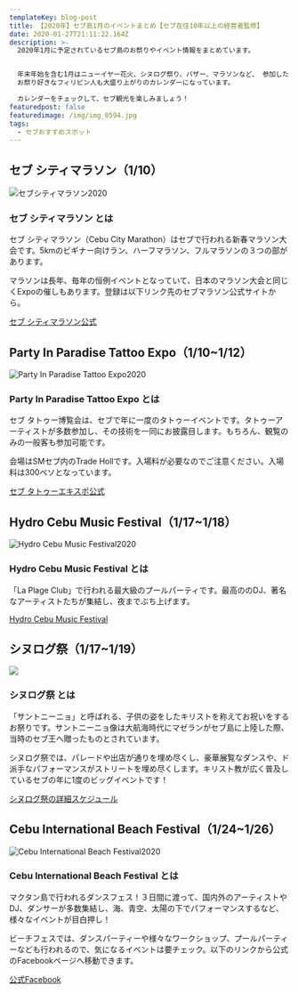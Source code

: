 ```yaml
---
templateKey: blog-post
title: 【2020年】セブ島1月のイベントまとめ【セブ在住10年以上の経営者監修】
date: 2020-01-27T21:11:22.164Z
description: >-
  2020年1月に予定されているセブ島のお祭りやイベント情報をまとめています。


  年末年始を含む1月はニューイヤー花火、シヌログ祭り、バザー、マラソンなど、 参加したいイベントが盛りだくさん！
  お祭り好きなフィリピン人も大盛り上がりのカレンダーになっています。

  カレンダーをチェックして、セブ観光を楽しみましょう！
featuredpost: false
featuredimage: /img/img_0594.jpg
tags:
  - セブおすすめスポット
---
```

## セブ シティマラソン（1/10）

![セブシティマラソン2020](/img/marathon.jpg)

### セブ シティマラソン とは

セブ シティマラソン（Cebu City Marathon）はセブで行われる新春マラソン大会です。5kmのビギナー向けラン、ハーフマラソン、フルマラソンの３つの部があります。

マラソンは長年、毎年の恒例イベントとなっていて、日本のマラソン大会と同じくExpoの催しもあります。登録は以下リンク先のセブマラソン公式サイトから。

[セブ シティマラソン公式](https://worldsmarathons.com/marathon/cebu-marathon)

## Party In Paradise Tattoo Expo（1/10~1/12）

![Party In Paradise Tattoo Expo2020](/img/tatto.png)

### Party In Paradise Tattoo Expo とは

セブ タトゥー博覧会は、セブで年に一度のタトゥーイベントです。タトゥーアーティストが多数参加し、その技術を一同にお披露目します。もちろん、観覧のみの一般客も参加可能です。

会場はSMセブ内のTrade Hollです。入場料が必要なのでご注意ください。入場料は300ペソとなっています。

[セブ タトゥーエキスポ公式](http://partyinparadisetattooexpo.com/ticket-infomation.html)

## Hydro Cebu Music Festival（1/17~1/18）

![Hydro Cebu Music Festival2020](/img/hydro-cebu.jpg)

### Hydro Cebu Music Festival とは

「La Plage Club」で行われる最大級のプールパーティです。最高ののDJ、著名なアーティストたちが集結し、夜までぶち上げます。

[Hydro Cebu Music Festival](https://www.facebook.com/events/413064389632034/?active_tab=discussion)

## シヌログ祭（1/17~1/19）

![](/img/sinulog.jpg)

### シヌログ祭 とは

「サントニーニョ」と呼ばれる、子供の姿をしたキリストを称えてお祝いをするお祭りです。サントニーニョ像は大航海時代にマゼランがセブ島に上陸した際、当時のセブ王へ贈ったものとされています。

シヌログ祭では、パレードや出店が通りを埋め尽くし、豪華展覧なダンスや、ド派手なパフォーマンスがストリートを埋め尽くします。キリスト教が広く普及しているセブの年に1度のビッグイベントです！

[シヌログ祭の詳細スケジュール](https://www.ss-guesthouse.com/blog/2019-12-28-%E3%82%B7%E3%83%8C%E3%83%AD%E3%82%B0%E7%A5%AD%E3%81%A8%E3%81%AF%EF%BC%9F2020%E3%81%AE%E5%85%A8%E6%97%A5%E7%A8%8B%E3%83%BB%E3%82%B9%E3%82%B1%E3%82%B8%E3%83%A5%E3%83%BC%E3%83%AB%E3%81%AF%E3%82%B3%E3%83%81%E3%83%A9%EF%BC%81%E3%80%90sinulog2020%E3%80%91/)





## Cebu International Beach Festival（1/24~1/26）

![Cebu International Beach Festival2020](/img/beachfes.jpg)

### Cebu International Beach Festival とは

マクタン島で行われるダンスフェス！３日間に渡って、国内外のアーティストやDJ、ダンサーが多数集結し、海、青空、太陽の下でパフォーマンスするなど、様々なイベントが目白押し！

ビーチフェスでは、ダンスパーティーや様々なワークショップ、プールパーティーなども行われるので、気になるイベントは要チェック。以下のリンクから公式のFacebookページへ移動できます。

[公式Facebook](https://p-upload.facebook.com/CebuBeachFestival/)
